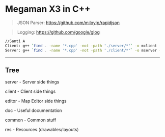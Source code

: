 # Megaman X3 in C++

> JSON Parser: https://github.com/miloyip/rapidjson

> Logging: https://github.com/google/glog


```Bash
//Santi A
Client: g++ `find . -name '*.cpp' -not -path './server/*'` -o mclient -Wall -pipe `pkg-config --cflags --libs gtkmm-3.0`
Server: g++ `find . -name '*.cpp' -not -path './client/*'` -o mserver -Wall -pipe `pkg-config --cflags --libs gtkmm-3.0`
```

-----------------------------
Tree
-----------------------------

server - Server side things

client - Client side things

editor - Map Editor side things

doc - Useful documentation

common - Common stuff

res - Resources (drawables/layouts)

